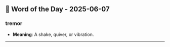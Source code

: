 ## 📅 Word of the Day - 2025-06-07

### **tremor**
- **Meaning**: A shake, quiver, or vibration.

---
